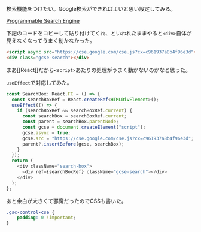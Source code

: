 検索機能をつけたい。Google検索ができればよいと思い設定してみる。

[Programmable Search Engine](https://programmablesearchengine.google.com/)

下記のコードをコピーして貼り付けてくれ、といわれたままやると`<div>`自体が見えなくなってうまく動かなかった。

```html
<script async src="https://cse.google.com/cse.js?cx=c961937a8b4f96e3d"></script>
<div class="gcse-search"></div>
```

まあ[[React]]だから`<script>`あたりの処理がうまく動かないのかなと思った。

`useEffect`で対応してみた。

```typescript
const SearchBox: React.FC = () => {
  const searchBoxRef = React.createRef<HTMLDivElement>();
  useEffect(() => {
    if (searchBoxRef && searchBoxRef.current) {
      const searchBox = searchBoxRef.current;
      const parent = searchBox.parentNode;
      const gcse = document.createElement("script");
      gcse.async = true;
      gcse.src = "https://cse.google.com/cse.js?cx=c961937a8b4f96e3d";
      parent?.insertBefore(gcse, searchBox);
    }
  });
  return (
    <div className="search-box">
      <div ref={searchBoxRef} className="gcse-search"></div>
    </div>
  );
};
```

あと余白が大きくて邪魔だったのでCSSも書いた。

```css
.gsc-control-cse {
    padding: 0 !important;
}
```
